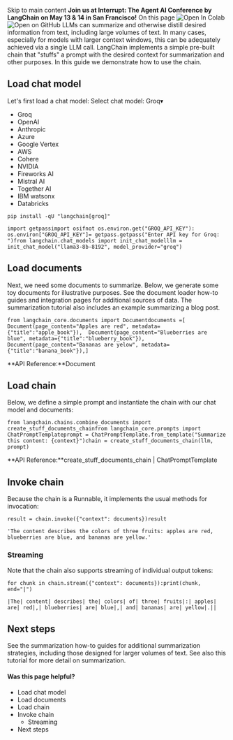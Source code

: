 Skip to main content
**Join us at Interrupt: The Agent AI Conference by LangChain on May 13 & 14 in San Francisco!**
On this page
![Open In Colab](https://colab.research.google.com/assets/colab-badge.svg)![Open on GitHub](https://img.shields.io/badge/Open%20on%20GitHub-grey?logo=github&logoColor=white)
LLMs can summarize and otherwise distill desired information from text, including large volumes of text. In many cases, especially for models with larger context windows, this can be adequately achieved via a single LLM call.
LangChain implements a simple pre-built chain that "stuffs" a prompt with the desired context for summarization and other purposes. In this guide we demonstrate how to use the chain.
## Load chat model​
Let's first load a chat model:
Select chat model:
Groq▾
* Groq
* OpenAI
* Anthropic
* Azure
* Google Vertex
* AWS
* Cohere
* NVIDIA
* Fireworks AI
* Mistral AI
* Together AI
* IBM watsonx
* Databricks
```
pip install -qU "langchain[groq]"
```

```
import getpassimport osifnot os.environ.get("GROQ_API_KEY"): os.environ["GROQ_API_KEY"]= getpass.getpass("Enter API key for Groq: ")from langchain.chat_models import init_chat_modelllm = init_chat_model("llama3-8b-8192", model_provider="groq")
```

## Load documents​
Next, we need some documents to summarize. Below, we generate some toy documents for illustrative purposes. See the document loader how-to guides and integration pages for additional sources of data. The summarization tutorial also includes an example summarizing a blog post.
```
from langchain_core.documents import Documentdocuments =[  Document(page_content="Apples are red", metadata={"title":"apple_book"}),  Document(page_content="Blueberries are blue", metadata={"title":"blueberry_book"}),  Document(page_content="Bananas are yelow", metadata={"title":"banana_book"}),]
```

**API Reference:**Document
## Load chain​
Below, we define a simple prompt and instantiate the chain with our chat model and documents:
```
from langchain.chains.combine_documents import create_stuff_documents_chainfrom langchain_core.prompts import ChatPromptTemplateprompt = ChatPromptTemplate.from_template("Summarize this content: {context}")chain = create_stuff_documents_chain(llm, prompt)
```

**API Reference:**create_stuff_documents_chain | ChatPromptTemplate
## Invoke chain​
Because the chain is a Runnable, it implements the usual methods for invocation:
```
result = chain.invoke({"context": documents})result
```

```
'The content describes the colors of three fruits: apples are red, blueberries are blue, and bananas are yellow.'
```

### Streaming​
Note that the chain also supports streaming of individual output tokens:
```
for chunk in chain.stream({"context": documents}):print(chunk, end="|")
```

```
|The| content| describes| the| colors| of| three| fruits|:| apples| are| red|,| blueberries| are| blue|,| and| bananas| are| yellow|.||
```

## Next steps​
See the summarization how-to guides for additional summarization strategies, including those designed for larger volumes of text.
See also this tutorial for more detail on summarization.
#### Was this page helpful?
  * Load chat model
  * Load documents
  * Load chain
  * Invoke chain
    * Streaming
  * Next steps


